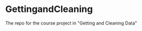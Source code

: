 GettingandCleaning
==================

The repo for the course project in "Getting and Cleaning Data"
